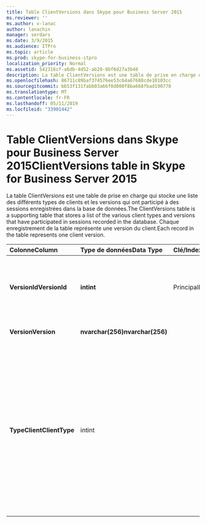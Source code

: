```yaml
---
title: Table ClientVersions dans Skype pour Business Server 2015
ms.reviewer: ''
ms.author: v-lanac
author: lanachin
manager: serdars
ms.date: 3/9/2015
ms.audience: ITPro
ms.topic: article
ms.prod: skype-for-business-itpro
localization_priority: Normal
ms.assetid: 542316cf-a6db-4d52-ab28-8bf6d27a3b48
description: La table ClientVersions est une table de prise en charge qui stocke une liste des différents types de clients et les versions qui ont participé à des sessions enregistrées dans la base de données. Chaque enregistrement de la table représente une version du client.
ms.openlocfilehash: 86711c89baf374576ee53c64a67688cde10103cc
ms.sourcegitcommit: bb53f131fabb03a66f0d000f8ba668fbad190778
ms.translationtype: MT
ms.contentlocale: fr-FR
ms.lasthandoff: 05/11/2019
ms.locfileid: "33901442"
---
```

# <a name="clientversions-table-in-skype-for-business-server-2015"></a><span data-ttu-id="3ab9c-104">Table ClientVersions dans Skype pour Business Server 2015</span><span class="sxs-lookup"><span data-stu-id="3ab9c-104">ClientVersions table in Skype for Business Server 2015</span></span>
 
<span data-ttu-id="3ab9c-105">La table ClientVersions est une table de prise en charge qui stocke une liste des différents types de clients et les versions qui ont participé à des sessions enregistrées dans la base de données.</span><span class="sxs-lookup"><span data-stu-id="3ab9c-105">The ClientVersions table is a supporting table that stores a list of the various client types and versions that have participated in sessions recorded in the database.</span></span> <span data-ttu-id="3ab9c-106">Chaque enregistrement de la table représente une version du client.</span><span class="sxs-lookup"><span data-stu-id="3ab9c-106">Each record in the table represents one client version.</span></span>
  
|<span data-ttu-id="3ab9c-107">**Colonne**</span><span class="sxs-lookup"><span data-stu-id="3ab9c-107">**Column**</span></span>|<span data-ttu-id="3ab9c-108">**Type de données**</span><span class="sxs-lookup"><span data-stu-id="3ab9c-108">**Data Type**</span></span>|<span data-ttu-id="3ab9c-109">**Clé/Index**</span><span class="sxs-lookup"><span data-stu-id="3ab9c-109">**Key/Index**</span></span>|<span data-ttu-id="3ab9c-110">**Détails**</span><span class="sxs-lookup"><span data-stu-id="3ab9c-110">**Details**</span></span>|
|:-----|:-----|:-----|:-----|
|<span data-ttu-id="3ab9c-111">**VersionId**</span><span class="sxs-lookup"><span data-stu-id="3ab9c-111">**VersionId**</span></span> <br/> |<span data-ttu-id="3ab9c-112">**int**</span><span class="sxs-lookup"><span data-stu-id="3ab9c-112">**int**</span></span> <br/> |<span data-ttu-id="3ab9c-113">Principal</span><span class="sxs-lookup"><span data-stu-id="3ab9c-113">Primary</span></span>  <br/> |<span data-ttu-id="3ab9c-114">Numéro unique identifiant ce type de client et de la version.</span><span class="sxs-lookup"><span data-stu-id="3ab9c-114">Unique number identifying this client type and version.</span></span>  <br/> |
|<span data-ttu-id="3ab9c-115">**Version**</span><span class="sxs-lookup"><span data-stu-id="3ab9c-115">**Version**</span></span> <br/> |<span data-ttu-id="3ab9c-116">**nvarchar(256)**</span><span class="sxs-lookup"><span data-stu-id="3ab9c-116">**nvarchar(256)**</span></span> <br/> ||<span data-ttu-id="3ab9c-117">Nom de la version.</span><span class="sxs-lookup"><span data-stu-id="3ab9c-117">Version name.</span></span>  <br/> |
|<span data-ttu-id="3ab9c-118">**TypeClient**</span><span class="sxs-lookup"><span data-stu-id="3ab9c-118">**ClientType**</span></span> <br/> |<span data-ttu-id="3ab9c-119">int</span><span class="sxs-lookup"><span data-stu-id="3ab9c-119">int</span></span>  <br/> ||<span data-ttu-id="3ab9c-120">Spécifie le type du client utilisé dans la session.</span><span class="sxs-lookup"><span data-stu-id="3ab9c-120">Specifies the type of client used in the session.</span></span> <span data-ttu-id="3ab9c-121">Consultez la [table UserAgentDef](useragentdef.md) pour plus d’informations.</span><span class="sxs-lookup"><span data-stu-id="3ab9c-121">See the [UserAgentDef table](useragentdef.md) for more information.</span></span> <br/> <span data-ttu-id="3ab9c-122">Ce champ est une nouveauté dans Microsoft Lync Server 2013.</span><span class="sxs-lookup"><span data-stu-id="3ab9c-122">This field was introduced in Microsoft Lync Server 2013.</span></span>  <br/> |
   

